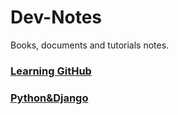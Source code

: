 # Dev-Notes
Books, documents and tutorials notes.
### [Learning GitHub](https://github.com/Blackcat1997/Dev-Notes/blob/master/Learning%20GitHub.md)
### [Python&Django](https://github.com/Blackcat1997/Dev-Notes/blob/master/Python%20%26%20Django.md)